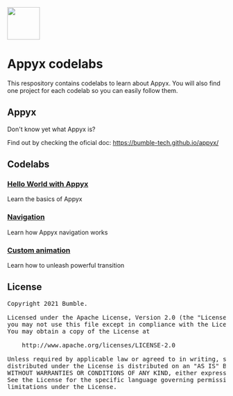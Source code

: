 <img src="https://user-images.githubusercontent.com/238198/177164121-3aa4d19d-7714-4f2e-af12-7d3335b43f9c.png" width="75" />

# Appyx codelabs

This respository contains codelabs to learn about Appyx. You will also find one project for each codelab so you can easily follow them.


## Appyx

Don't know yet what Appyx is?

Find out by checking the oficial doc:
https://bumble-tech.github.io/appyx/

## Codelabs

### [Hello World with Appyx](https://vladcipariu91.github.io/appyx-codelabs-2/appyx-hello-world)

Learn the basics of Appyx

### [Navigation](https://vladcipariu91.github.io/appyx-codelabs-2/appyx-navigation)

Learn how Appyx navigation works 

### [Custom animation](https://vladcipariu91.github.io/appyx-codelabs-2/appyx-custom-animation)

Learn how to unleash powerful transition


## License

<pre>
Copyright 2021 Bumble.

Licensed under the Apache License, Version 2.0 (the "License");
you may not use this file except in compliance with the License.
You may obtain a copy of the License at

    http://www.apache.org/licenses/LICENSE-2.0

Unless required by applicable law or agreed to in writing, software
distributed under the License is distributed on an "AS IS" BASIS,
WITHOUT WARRANTIES OR CONDITIONS OF ANY KIND, either express or implied.
See the License for the specific language governing permissions and
limitations under the License.
</pre>
